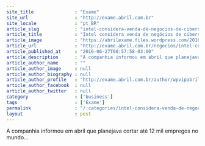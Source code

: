 ```yaml
---
site_title               : "Exame"
site_url                 : "http://exame.abril.com.br"
site_locale              : "pt_BR"
article_slug             : "intel-considera-venda-de-negocios-de-ciberseguranca-diz-ft"
article_title            : "Intel considera venda de negócios de cibersegurança, diz FT"
article_image            : "https://abrilexame.files.wordpress.com/2016/09/size_960_16_9_1034595172.jpg?quality=70&strip=all&w=960"
article_url              : "http://exame.abril.com.br/negocios/intel-considera-venda-de-negocios-de-ciberseguranca-diz-ft/"
article_published_at     : "2016-06-27T08:57:58-03:00"
article_description      : "A companhia informou em abril que planejava cortar até 12 mil empregos no mundo..."
article_author_name      : ""
article_author_image     : null
article_author_biography : null
article_author_profile   : "http://exame.abril.com.br/author/wpvipabril/"
article_author_facebook  : null
article_author_twitter   : null
category                 : ['business']
tags                     : ['Exame']
permalink                : "/:categories/intel-considera-venda-de-negocios-de-ciberseguranca-diz-ft/"
layout                   : post
---
```


A companhia informou em abril que planejava cortar até 12 mil empregos no mundo...

